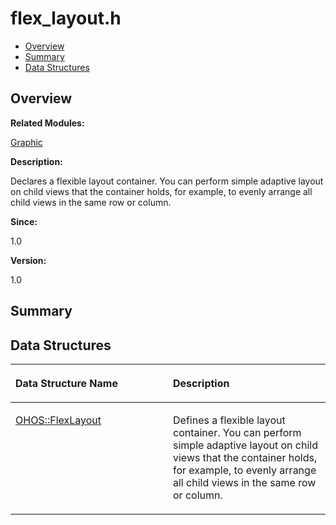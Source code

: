 # flex\_layout.h<a name="EN-US_TOPIC_0000001055678060"></a>

-   [Overview](#section767168153165627)
-   [Summary](#section1418105108165627)
-   [Data Structures](#nested-classes)

## **Overview**<a name="section767168153165627"></a>

**Related Modules:**

[Graphic](graphic.md)

**Description:**

Declares a flexible layout container. You can perform simple adaptive layout on child views that the container holds, for example, to evenly arrange all child views in the same row or column. 

**Since:**

1.0

**Version:**

1.0

## **Summary**<a name="section1418105108165627"></a>

## Data Structures<a name="nested-classes"></a>

<a name="table2079819143165627"></a>
<table><thead align="left"><tr id="row1394966234165627"><th class="cellrowborder" valign="top" width="50%" id="mcps1.1.3.1.1"><p id="p1530000620165627"><a name="p1530000620165627"></a><a name="p1530000620165627"></a>Data Structure Name</p>
</th>
<th class="cellrowborder" valign="top" width="50%" id="mcps1.1.3.1.2"><p id="p351525369165627"><a name="p351525369165627"></a><a name="p351525369165627"></a>Description</p>
</th>
</tr>
</thead>
<tbody><tr id="row1676271269165627"><td class="cellrowborder" valign="top" width="50%" headers="mcps1.1.3.1.1 "><p id="p661142053165627"><a name="p661142053165627"></a><a name="p661142053165627"></a><a href="ohos-flexlayout.md">OHOS::FlexLayout</a></p>
</td>
<td class="cellrowborder" valign="top" width="50%" headers="mcps1.1.3.1.2 "><p id="p717821230165627"><a name="p717821230165627"></a><a name="p717821230165627"></a>Defines a flexible layout container. You can perform simple adaptive layout on child views that the container holds, for example, to evenly arrange all child views in the same row or column. </p>
</td>
</tr>
</tbody>
</table>

